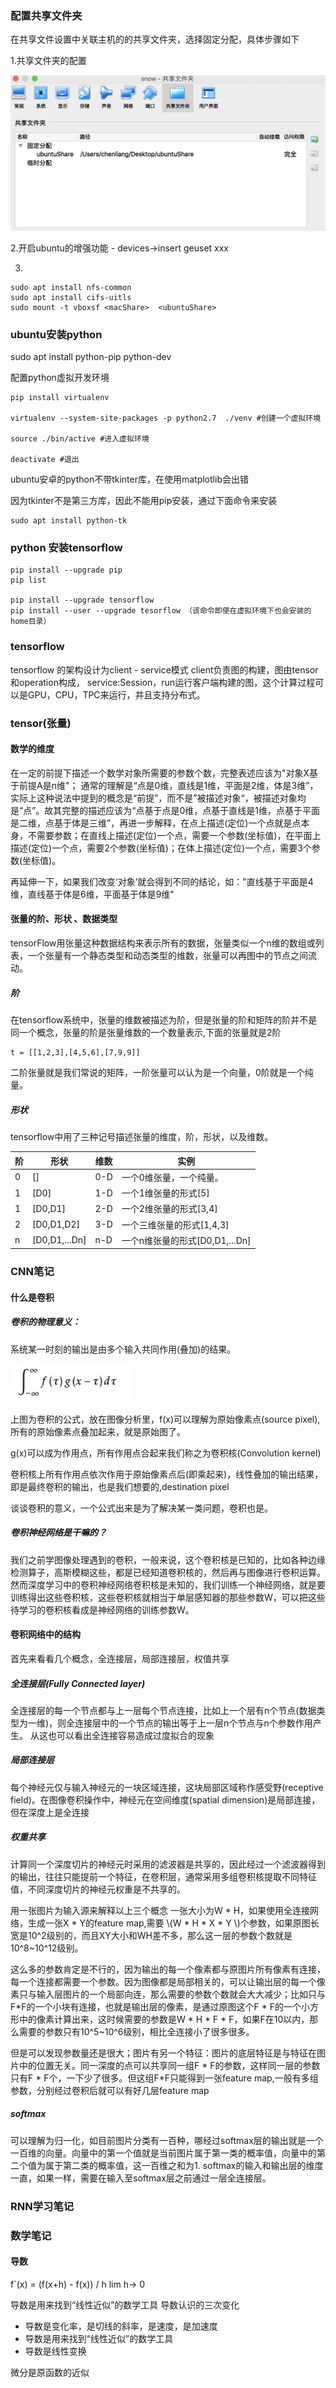 <script type="text/javascript"
   src="http://cdn.mathjax.org/mathjax/latest/MathJax.js?config=TeX-AMS-MML_HTMLorMML">
</script>
### 配置共享文件夹

在共享文件设置中关联主机的的共享文件夹，选择固定分配，具体步骤如下

1.共享文件夹的配置

![avatar](./source/1542617455304.jpg)

2.开启ubuntu的增强功能 - devices->insert geuset xxx

3.

```
sudo apt install nfs-common
sudo apt install cifs-uitls
sudo mount -t vboxsf <macShare>  <ubuntuShare>
```


### ubuntu安装python
sudo apt install python-pip python-dev

配置python虚拟开发环境

```
pip install virtualenv

virtualenv --system-site-packages -p python2.7  ./venv #创建一个虚拟环境

source ./bin/active #进入虚拟环境

deactivate #退出
```

ubuntu安卓的python不带tkinter库，在使用matplotlib会出错

因为tkinter不是第三方库，因此不能用pip安装，通过下面命令来安装

```
sudo apt install python-tk
```

### python 安装tensorflow

```
pip install --upgrade pip
pip list

pip install --upgrade tensorflow 
pip install --user --upgrade tesorflow （该命令即使在虚拟环境下也会安装的home目录）
```

### tensorflow
tensorflow 的架构设计为client - service模式
client负责图的构建，图由tensor和operation构成，
service:Session，run运行客户端构建的图，这个计算过程可以是GPU，CPU，TPC来运行，并且支持分布式。

### tensor(张量)

#### 数学的维度
在一定的前提下描述一个数学对象所需要的参数个数，完整表述应该为"对象X基于前提A是n维"；
通常的理解是“点是0维，直线是1维，平面是2维，体是3维”，实际上这种说法中提到的概念是“前提”，而不是”被描述对象“，被描述对象均是“点”。故其完整的描述应该为“点基于点是0维，点基于直线是1维，点基于平面是二维，点基于体是三维”，再进一步解释，在点上描述(定位)一个点就是点本身，不需要参数；在直线上描述(定位)一个点，需要一个参数(坐标值)，在平面上描述(定位)一个点，需要2个参数(坐标值)；在体上描述(定位)一个点，需要3个参数(坐标值)。

再延伸一下，如果我们改变‘对象’就会得到不同的结论，如："直线基于平面是4维，直线基于体是6维，平面基于体是9维"

#### 张量的阶、形状 、数据类型

tensorFlow用张量这种数据结构来表示所有的数据，张量类似一个n维的数组或列表，一个张量有一个静态类型和动态类型的维数，张量可以再图中的节点之间流动。

##### 阶
在tensorflow系统中，张量的维数被描述为阶，但是张量的阶和矩阵的阶并不是同一个概念，张量的阶是张量维数的一个数量表示,下面的张量就是2阶

```
t = [[1,2,3],[4,5,6],[7,9,9]]
```

二阶张量就是我们常说的矩阵，一阶张量可以认为是一个向量，0阶就是一个纯量。

##### 形状
tensorflow中用了三种记号描述张量的维度，阶，形状，以及维数。


|阶|形状|维数|实例|
|----|----|----|----|
|0|[]|0-D|一个0维张量，一个纯量。|
|1|[D0]|1-D|一个1维张量的形式[5]|
|1|[D0,D1]|2-D|一个2维张量的形式[3,4]|
|2|[D0,D1,D2]|3-D|一个三维张量的形式[1,4,3]|
|n|[D0,D1,...Dn]|n-D|一个n维张量的形式[D0,D1,...Dn]|

### CNN笔记

#### 什么是卷积
##### 卷积的物理意义：
系统某一时刻的输出是由多个输入共同作用(叠加)的结果。

![avatar](./source/cnn.jpg)

上图为卷积的公式，放在图像分析里，f(x)可以理解为原始像素点(source pixel),所有的原始像素点叠加起来，就是原始图了。  

g(x)可以成为作用点，所有作用点合起来我们称之为卷积核(Convolution kernel)  

卷积核上所有作用点依次作用于原始像素点后(即乘起来)，线性叠加的输出结果，即是最终卷积的输出，也是我们想要的,destination pixel

谈谈卷积的意义，一个公式出来是为了解决某一类问题，卷积也是。

##### 卷积神经网络是干嘛的？

我们之前学图像处理遇到的卷积，一般来说，这个卷积核是已知的，比如各种边缘检测算子，高斯模糊这些，都是已经知道卷积核的，然后再与图像进行卷积运算。然而深度学习中的卷积神经网络卷积核是未知的，我们训练一个神经网络，就是要训练得出这些卷积核，这些卷积核就相当于单层感知器的那些参数W，可以把这些待学习的卷积核看成是神经网络的训练参数W。

#### 卷积网络中的结构
首先来看看几个概念，全连接层，局部连接层，权值共享


##### 全连接层(Fully Connected layer)
全连接层的每一个节点都与上一层每个节点连接，比如上一个层有n个节点(数据类型为一维)，则全连接层中的一个节点的输出等于上一层n个节点与n个参数作用产生。 从这也可以看出全连接容易造成过度拟合的现象

##### 局部连接层
每个神经元仅与输入神经元的一块区域连接，这块局部区域称作感受野(receptive field)。在图像卷积操作中，神经元在空间维度(spatial dimension)是局部连接，但在深度上是全连接

##### 权重共享
计算同一个深度切片的神经元时采用的滤波器是共享的，因此经过一个滤波器得到的输出，往往只能提前一个特征，在卷积层，通常采用多组卷积核提取不同特征值，不同深度切片的神经元权重是不共享的。

用一张图片为输入源来解释以上三个概念
一张大小为W * H，如果使用全连接网络，生成一张X * Y的feature map,需要 \\(W * H * X * Y \\)个参数，如果原图长宽是10^2级别的，而且XY大小和WH差不多，那么这一层的参数个数就是10^8~10^12级别。

   这么多的参数肯定是不行的，因为输出的每一个像素都与原图片所有像素有连接，每一个连接都需要一个参数。因为图像都是局部相关的，可以让输出层的每一个像素只与输入层图片的一个局部向连，那么需要的参数个数就会大大减少；比如只与F*F的一个小块有连接，也就是输出层的像素，是通过原图这个F * F的一个小方形中的像素计算出来，这时候需要的参数是W * H * F * F，如果F在10以内，那么需要的参数只有10^5~10^6级别，相比全连接小了很多很多。
   
   但是可以发现参数量还是很大；图片有另一个特征：图片的底层特征是与特征在图片中的位置无关。同一深度的点可以共享同一组F * F的参数，这样同一层的参数只有F * F个，一下少了很多。但这组F*F只能得到一张feature map,一般有多组参数，分别经过卷积后就可以有好几层feature map


##### softmax
可以理解为归一化，如目前图片分类有一百种，哪经过softmax层的输出就是一个一百维的向量。向量中的第一个值就是当前图片属于第一类的概率值，向量中的第二个值为属于第二类的概率值，这一百维之和为1.
softmax的输入和输出层的维度一直，如果一样，需要在输入至softmax层之前通过一层全连接层。

### RNN学习笔记

### 数学笔记
#### 导数
f`(x) = (f(x+h) - f(x)) / h lim h-> 0

导数是用来找到“线性近似”的数学工具
导数认识的三次变化

* 导数是变化率，是切线的斜率，是速度，是加速度
* 导数是用来找到“线性近似”的数学工具
* 导数是线性变换


微分是原函数的近似







